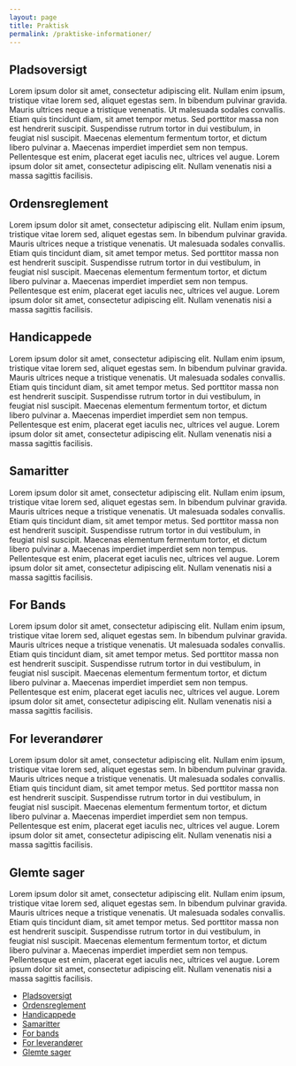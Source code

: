 ```yaml
---
layout: page
title: Praktisk
permalink: /praktiske-informationer/
---
```


<div id="pladsoversigt" class="section scrollspy">
<h2>Pladsoversigt</h2>
    <p>
Lorem ipsum dolor sit amet, consectetur adipiscing elit. Nullam enim ipsum, tristique vitae lorem sed, aliquet egestas sem. In bibendum pulvinar gravida. Mauris ultrices neque a tristique venenatis. Ut malesuada sodales convallis. Etiam quis tincidunt diam, sit amet tempor metus. Sed porttitor massa non est hendrerit suscipit. Suspendisse rutrum tortor in dui vestibulum, in feugiat nisl suscipit. Maecenas elementum fermentum tortor, et dictum libero pulvinar a. Maecenas imperdiet imperdiet sem non tempus. Pellentesque est enim, placerat eget iaculis nec, ultrices vel augue. Lorem ipsum dolor sit amet, consectetur adipiscing elit. Nullam venenatis nisi a massa sagittis facilisis.
    </p>
</div>

<div id="ordensreglement" class="section scrollspy">
<h2>Ordensreglement</h2>
    <p>
Lorem ipsum dolor sit amet, consectetur adipiscing elit. Nullam enim ipsum, tristique vitae lorem sed, aliquet egestas sem. In bibendum pulvinar gravida. Mauris ultrices neque a tristique venenatis. Ut malesuada sodales convallis. Etiam quis tincidunt diam, sit amet tempor metus. Sed porttitor massa non est hendrerit suscipit. Suspendisse rutrum tortor in dui vestibulum, in feugiat nisl suscipit. Maecenas elementum fermentum tortor, et dictum libero pulvinar a. Maecenas imperdiet imperdiet sem non tempus. Pellentesque est enim, placerat eget iaculis nec, ultrices vel augue. Lorem ipsum dolor sit amet, consectetur adipiscing elit. Nullam venenatis nisi a massa sagittis facilisis.
    </p>
</div>
<div id="handicappede" class="section scrollspy">
<h2>Handicappede</h2>
    <p>
Lorem ipsum dolor sit amet, consectetur adipiscing elit. Nullam enim ipsum, tristique vitae lorem sed, aliquet egestas sem. In bibendum pulvinar gravida. Mauris ultrices neque a tristique venenatis. Ut malesuada sodales convallis. Etiam quis tincidunt diam, sit amet tempor metus. Sed porttitor massa non est hendrerit suscipit. Suspendisse rutrum tortor in dui vestibulum, in feugiat nisl suscipit. Maecenas elementum fermentum tortor, et dictum libero pulvinar a. Maecenas imperdiet imperdiet sem non tempus. Pellentesque est enim, placerat eget iaculis nec, ultrices vel augue. Lorem ipsum dolor sit amet, consectetur adipiscing elit. Nullam venenatis nisi a massa sagittis facilisis.
    </p>
</div>

<div id="samaritter" class="section scrollspy">
<h2>Samaritter</h2>
    <p>
Lorem ipsum dolor sit amet, consectetur adipiscing elit. Nullam enim ipsum, tristique vitae lorem sed, aliquet egestas sem. In bibendum pulvinar gravida. Mauris ultrices neque a tristique venenatis. Ut malesuada sodales convallis. Etiam quis tincidunt diam, sit amet tempor metus. Sed porttitor massa non est hendrerit suscipit. Suspendisse rutrum tortor in dui vestibulum, in feugiat nisl suscipit. Maecenas elementum fermentum tortor, et dictum libero pulvinar a. Maecenas imperdiet imperdiet sem non tempus. Pellentesque est enim, placerat eget iaculis nec, ultrices vel augue. Lorem ipsum dolor sit amet, consectetur adipiscing elit. Nullam venenatis nisi a massa sagittis facilisis.
    </p>
</div>

<div id="forbands" class="section scrollspy">
<h2>For Bands</h2>
    <p>
Lorem ipsum dolor sit amet, consectetur adipiscing elit. Nullam enim ipsum, tristique vitae lorem sed, aliquet egestas sem. In bibendum pulvinar gravida. Mauris ultrices neque a tristique venenatis. Ut malesuada sodales convallis. Etiam quis tincidunt diam, sit amet tempor metus. Sed porttitor massa non est hendrerit suscipit. Suspendisse rutrum tortor in dui vestibulum, in feugiat nisl suscipit. Maecenas elementum fermentum tortor, et dictum libero pulvinar a. Maecenas imperdiet imperdiet sem non tempus. Pellentesque est enim, placerat eget iaculis nec, ultrices vel augue. Lorem ipsum dolor sit amet, consectetur adipiscing elit. Nullam venenatis nisi a massa sagittis facilisis.
    </p>
</div>

<div id="forleverandører" class="section scrollspy">
<h2>For leverandører</h2>
    <p>
Lorem ipsum dolor sit amet, consectetur adipiscing elit. Nullam enim ipsum, tristique vitae lorem sed, aliquet egestas sem. In bibendum pulvinar gravida. Mauris ultrices neque a tristique venenatis. Ut malesuada sodales convallis. Etiam quis tincidunt diam, sit amet tempor metus. Sed porttitor massa non est hendrerit suscipit. Suspendisse rutrum tortor in dui vestibulum, in feugiat nisl suscipit. Maecenas elementum fermentum tortor, et dictum libero pulvinar a. Maecenas imperdiet imperdiet sem non tempus. Pellentesque est enim, placerat eget iaculis nec, ultrices vel augue. Lorem ipsum dolor sit amet, consectetur adipiscing elit. Nullam venenatis nisi a massa sagittis facilisis.
    </p>
</div>

<div id="glemtesager" class="section scrollspy">
<h2>Glemte sager</h2>
    <p>
Lorem ipsum dolor sit amet, consectetur adipiscing elit. Nullam enim ipsum, tristique vitae lorem sed, aliquet egestas sem. In bibendum pulvinar gravida. Mauris ultrices neque a tristique venenatis. Ut malesuada sodales convallis. Etiam quis tincidunt diam, sit amet tempor metus. Sed porttitor massa non est hendrerit suscipit. Suspendisse rutrum tortor in dui vestibulum, in feugiat nisl suscipit. Maecenas elementum fermentum tortor, et dictum libero pulvinar a. Maecenas imperdiet imperdiet sem non tempus. Pellentesque est enim, placerat eget iaculis nec, ultrices vel augue. Lorem ipsum dolor sit amet, consectetur adipiscing elit. Nullam venenatis nisi a massa sagittis facilisis.
    </p>
</div>

<ul class="hide-on-small-only table-of-contents">
    <li><a href="#pladsoversigt">Pladsoversigt</a></li>
    <li><a href="#ordensreglement">Ordensreglement</a></li>
    <li><a href="#handicappede">Handicappede</a></li>
    <li><a href="#samaritter">Samaritter</a></li>
    <li><a href="#forbands">For bands</a></li>
    <li><a href="#forleverandører">For leverandører</a></li>
    <li><a href="#glemtesager">Glemte sager</a></li>
</ul>
